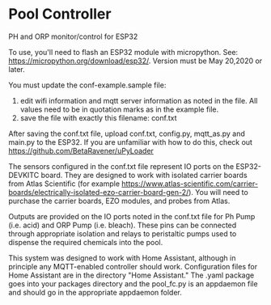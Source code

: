 # Pool Controller
PH and ORP monitor/control for ESP32

To use, you'll need to flash an ESP32 module with micropython.  See: https://micropython.org/download/esp32/.  Version must be May 20,2020 or later.

You must update the conf-example.sample file:
  1)  edit wifi information and mqtt server information as noted in the file.  All values need to be in quotation marks as in the example file.
  2)  save the file with exactly this filename: conf.txt

After saving the conf.txt file, upload conf.txt, config.py, mqtt_as.py and main.py to the ESP32.  If you are unfamiliar with how to do this, check out https://github.com/BetaRavener/uPyLoader

The sensors configured in the conf.txt file represent IO ports on the ESP32-DEVKITC board.  They are designed to work with isolated carrier boards from Atlas Scientific (for example https://www.atlas-scientific.com/carrier-boards/electrically-isolated-ezo-carrier-board-gen-2/).  You will need to purchase the carrier boards, EZO modules, and probes from Atlas.

Outputs are provided on the IO ports noted in the conf.txt file for Ph Pump (i.e. acid) and ORP Pump (i.e. bleach).  These pins can be connected through appropriate isolation and relays to peristaltic pumps used to dispense the required chemicals into the pool.

This system was designed to work with Home Assistant, although in principle any MQTT-enabled controller should work.  Configuration files for Home Assistant are in the directory "Home Assistant."  The .yaml package goes into your packages directory and the pool_fc.py is an appdaemon file and should go in the appropriate appdaemon folder.
